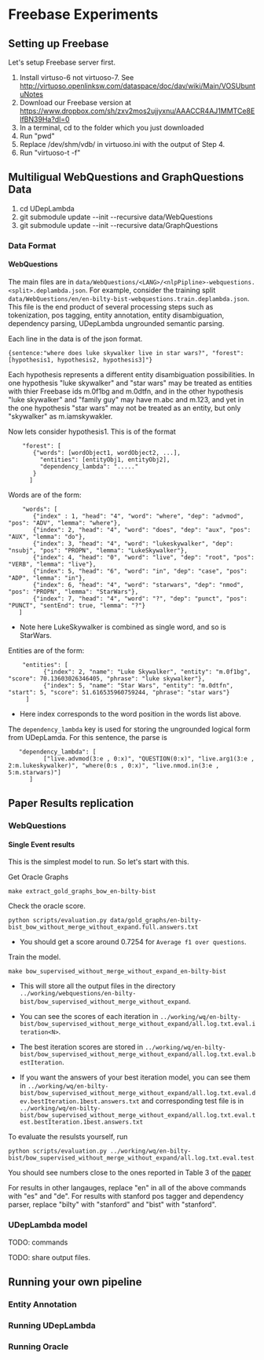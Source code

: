 # Freebase Experiments

## Setting up Freebase

Let's setup Freebase server first.

1. Install virtuso-6 not virtuoso-7. See http://virtuoso.openlinksw.com/dataspace/doc/dav/wiki/Main/VOSUbuntuNotes
2. Download our Freebase version at https://www.dropbox.com/sh/zxv2mos2ujjyxnu/AAACCR4AJ1MMTCe8ElfBN39Ha?dl=0
3. In a terminal, cd to the folder which you just downloaded
4. Run "pwd"
5. Replace /dev/shm/vdb/ in virtuoso.ini with the output of Step 4.
6. Run "virtuoso-t -f"

## Multiligual WebQuestions and GraphQuestions Data

1. cd UDepLambda
2. git submodule update --init --recursive data/WebQuestions
3. git submodule update --init --recursive data/GraphQuestions

### Data Format

#### WebQuestions

The main files are in `data/WebQuestions/<LANG>/<nlpPipline>-webquestions.<split>.deplambda.json`. For example, consider the training split `data/WebQuestions/en/en-bilty-bist-webquestions.train.deplambda.json`. This file is the end product of several processing steps such as tokenization, pos tagging, entity annotation, entity disambiguation, dependency parsing, UDepLambda ungrounded semantic parsing.

Each line in the data is of the json format. 

    {sentence:"where does luke skywalker live in star wars?", "forest": [hypothesis1, hypothesis2, hypothesis3]"} 

Each hypothesis represents a different entity disambiguation possibilities. In one hypothesis "luke skywalker" and "star wars" may be treated as entities with thier Freebase ids m.0f1bg and m.0dtfn, and in the other hypothesis "luke skywalker" and "family guy" may have m.abc and m.123, and yet in the one hypothesis "star wars" may not be treated as an entity, but only "skywalker" as m.iamskywakler. 

Now lets consider hypothesis1. This is of the format

```
    "forest": [
       {"words": [wordObject1, wordObject2, ...], 
         "entities": [entityObj1, entityObj2],
         "dependency_lambda": "....."
       }
      ]
 ```
    
Words are of the form:

``` 
    "words": [
       {"index" : 1, "head": "4", "word": "where", "dep": "advmod", "pos": "ADV", "lemma": "where"}, 
       {"index": 2, "head": "4", "word": "does", "dep": "aux", "pos": "AUX", "lemma": "do"}, 
       {"index": 3, "head": "4", "word": "lukeskywalker", "dep": "nsubj", "pos": "PROPN", "lemma": "LukeSkywalker"}, 
       {"index": 4, "head": "0", "word": "live", "dep": "root", "pos": "VERB", "lemma": "live"}, 
       {"index": 5, "head": "6", "word": "in", "dep": "case", "pos": "ADP", "lemma": "in"}, 
       {"index": 6, "head": "4", "word": "starwars", "dep": "nmod", "pos": "PROPN", "lemma": "StarWars"}, 
       {"index": 7, "head": "4", "word": "?", "dep": "punct", "pos": "PUNCT", "sentEnd": true, "lemma": "?"}
   ]
```
* Note here LukeSkywalker is combined as single word, and so is StarWars.

Entities are of the form:

```
    "entities": [
          {"index": 2, "name": "Luke Skywalker", "entity": "m.0f1bg", "score": 70.13603026346405, "phrase": "luke skywalker"}, 
          {"index": 5, "name": "Star Wars", "entity": "m.0dtfn", "start": 5, "score": 51.616535960759244, "phrase": "star wars"}
     ]
```

* Here index corresponds to the word position in the words list above.

The `dependency_lambda` key is used for storing the ungrounded logical form from UDepLamda. For this sentence, the parse is
```
   "dependency_lambda": [
          ["live.advmod(3:e , 0:x)", "QUESTION(0:x)", "live.arg1(3:e , 2:m.lukeskywalker)", "where(0:s , 0:x)", "live.nmod.in(3:e , 5:m.starwars)"]
      ]
```

## Paper Results replication

### WebQuestions

#### Single Event results
This is the simplest model to run. So let's start with this.

Get Oracle Graphs

    make extract_gold_graphs_bow_en-bilty-bist
     
Check the oracle score.
        
    python scripts/evaluation.py data/gold_graphs/en-bilty-bist_bow_without_merge_without_expand.full.answers.txt

* You should get a score around 0.7254 for `Average f1 over questions`.

Train the model.

    make bow_supervised_without_merge_without_expand_en-bilty-bist

* This will store all the output files in the directory `../working/webquestions/en-bilty-bist/bow_supervised_without_merge_without_expand`. 

* You can see the scores of each iteration in `../working/wq/en-bilty-bist/bow_supervised_without_merge_without_expand/all.log.txt.eval.iteration<N>`. 

* The best iteration scores are stored in `../working/wq/en-bilty-bist/bow_supervised_without_merge_without_expand/all.log.txt.eval.bestIteration`.

* If you want the answers of your best iteration model, you can see them in `../working/wq/en-bilty-bist/bow_supervised_without_merge_without_expand/all.log.txt.eval.dev.bestIteration.1best.answers.txt` and corresponding test file is in `../working/wq/en-bilty-bist/bow_supervised_without_merge_without_expand/all.log.txt.eval.test.bestIteration.1best.answers.txt`

To evaluate the resulsts yourself, run

    python scripts/evaluation.py ../working/wq/en-bilty-bist/bow_supervised_without_merge_without_expand/all.log.txt.eval.test.bestIteration.1best.answers.txt
    
You should see numbers close to the ones reported in Table 3 of the [paper](https://arxiv.org/pdf/1702.03196.pdf)

For results in other langauges, replace "en" in all of the above commands with "es" and "de". For results with stanford pos tagger and dependency parser, replace "bilty" with "stanford" and "bist" with "stanford".

### UDepLambda model

TODO: commands

TODO: share output files.

## Running your own pipeline

### Entity Annotation

### Running UDepLambda

### Running Oracle
